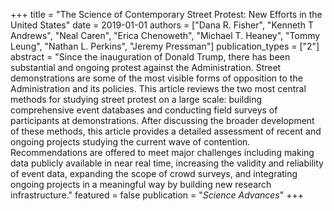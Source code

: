+++
title = "The Science of Contemporary Street Protest: New Efforts in the United States"
date = 2019-01-01
authors = ["Dana R. Fisher", "Kenneth T Andrews", "Neal Caren", "Erica Chenoweth", "Michael T. Heaney", "Tommy Leung", "Nathan L. Perkins", "Jeremy Pressman"]
publication_types = ["2"]
abstract = "Since the inauguration of Donald Trump, there has been substantial and ongoing protest against the Administration. Street demonstrations are some of the most visible forms of opposition to the Administration and its policies. This article reviews the two most central methods for studying street protest on a large scale: building comprehensive event databases and conducting field surveys of participants at demonstrations. After discussing the broader development of these methods, this article provides a detailed assessment of recent and ongoing projects studying the current wave of contention. Recommendations are offered to meet major challenges including making data publicly available in near real time, increasing the validity and reliability of event data, expanding the scope of crowd surveys, and integrating ongoing projects in a meaningful way by building new research infrastructure."
featured = false
publication = "*Science Advances*"
+++


